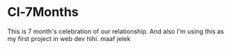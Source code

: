 # Cl-7Months
This is 7 month's celebration of our relationship. And also I'm using this as my first project in web dev hihi. maaf jelek
